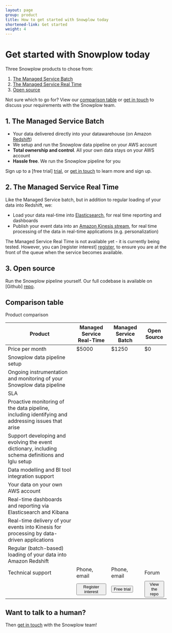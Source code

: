 ```yaml
---
layout: page
group: product
title: How to get started with Snowplow today
shortened-link: Get started
weight: 4
---
```


# Get started with Snowplow today

Three Snowplow products to chose from:

1. [The Managed Service Batch](#batch)
2. [The Managed Service Real Time](#real-time)
3. [Open source](#open-source)

Not sure which to go for? View our [comparison table](#comparison) or [get in touch][contact] to discuss your requirements with the Snowplow team.


<h2><a name="batch">1. The Managed Service Batch</a></h2>

* Your data delivered directly into your datawarehouse (on Amazon [Redshift][redshift])
* We setup and run the Snowplow data pipeline on your AWS account
* **Total ownership and control**. All your own data stays on your AWS account
* **Hassle free**. We run the Snowplow pipeline for you

Sign up to a [free trial] [trial], or [get in touch][contact] to learn more and sign up.

<h2><a name="real-time">2. The Managed Service Real Time</a></h2>

Like the Managed Service batch, but in addition to regular loading of your data into Redshift, we:

* Load your data real-time into [Elasticsearch][elasticsearch], for real time reporting and dashboards
* Publish your event data into an [Amazon Kinesis stream][kinesis], for real time processing of the data in real-time applications (e.g. personalization)

The Managed Service Real Time is not available yet - it is currently being tested. However, you can [register interest] [register], to ensure you are at the front of the queue when the service becomes available.

<h2><a name="open-source">3. Open source</a></h2>

Run the Snowplow pipeline yourself. Our full codebase is available on [Github] [repo].

<h2><a name="comparison">Comparison table</a></h2> Product comparison

<table class="table table-striped">
    <thead>
        <tr>
            <th>Product</th>
            <th>Managed Service Real-Time</th>
            <th>Managed Service Batch</th>
            <th>Open Source</th>
        </tr>
    </thead>
    <tbody>
    	<tr>
    		<td>Price per month</td>
    		<td>$5000</td>
    		<td>$1250</td>
    		<td>$0</td>
    	</tr>
    	<tr>
    		<td>Snowplow data pipeline setup</td>
    		<td><span class="glyphicon glyphicon-ok" aria-hidden="true"></span></td>
    		<td><span class="glyphicon glyphicon-ok" aria-hidden="true"></span></td>
    		<td><span class="glyphicon glyphicon-remove" aria-hidden="true"></span></td>
    	</tr>
    	<tr>
    		<td>Ongoing instrumentation and monitoring of your Snowplow data pipeline</td>
    		<td><span class="glyphicon glyphicon-ok" aria-hidden="true"></span></td>
    		<td><span class="glyphicon glyphicon-ok" aria-hidden="true"></span></td>
    		<td><span class="glyphicon glyphicon-remove" aria-hidden="true"></span></td>
    	</tr>
    	<tr>
    		<td>SLA</td>
    		<td><span class="glyphicon glyphicon-ok" aria-hidden="true"></span></td>
    		<td><span class="glyphicon glyphicon-ok" aria-hidden="true"></span></td>
    		<td><span class="glyphicon glyphicon-remove" aria-hidden="true"></span></td>
    	</tr>
    	<tr>
    		<td>Proactive monitoring of the data pipeline, including identifying and addressing issues that arise</td>
    		<td><span class="glyphicon glyphicon-ok" aria-hidden="true"></span></td>
    		<td><span class="glyphicon glyphicon-ok" aria-hidden="true"></span></td>
    		<td><span class="glyphicon glyphicon-remove" aria-hidden="true"></span></td>
    	</tr>
    	<tr>
    		<td>Support developing and evolving the event dictionary, including schema definitions and Iglu setup</td>
    		<td><span class="glyphicon glyphicon-ok" aria-hidden="true"></span></td>
    		<td><span class="glyphicon glyphicon-ok" aria-hidden="true"></span></td>
    		<td><span class="glyphicon glyphicon-remove" aria-hidden="true"></span></td>
    	</tr>
    	<tr>
    		<td>Data modelling and BI tool integration support</td>
    		<td><span class="glyphicon glyphicon-ok" aria-hidden="true"></span></td>
    		<td><span class="glyphicon glyphicon-ok" aria-hidden="true"></span></td>
    		<td><span class="glyphicon glyphicon-remove" aria-hidden="true"></span></td>
    	</tr>
    	<tr>
    		<td>Your data on your own AWS account</td>
    		<td><span class="glyphicon glyphicon-ok" aria-hidden="true"></span></td>
    		<td><span class="glyphicon glyphicon-ok" aria-hidden="true"></span></td>
    		<td><span class="glyphicon glyphicon-ok" aria-hidden="true"></span></td>
    	</tr>
    	<tr>
    		<td>Real-time dashboards and reporting via Elasticsearch and Kibana</td>
    		<td><span class="glyphicon glyphicon-ok" aria-hidden="true"></span></td>
    		<td><span class="glyphicon glyphicon-remove" aria-hidden="true"></span></td>
    		<td><span class="glyphicon glyphicon-ok" aria-hidden="true"></span></td>
    	</tr>
    	<tr>
    		<td>Real-time delivery of your events into Kinesis for processing by data-driven applications</td>
    		<td><span class="glyphicon glyphicon-ok" aria-hidden="true"></span></td>
    		<td><span class="glyphicon glyphicon-ok" aria-hidden="true"></span></td>
    		<td><span class="glyphicon glyphicon-remove" aria-hidden="true"></span></td>
    	</tr>
    	<tr>
    		<td>Regular (batch-based) loading of your data into Amazon Redshift</td>
    		<td><span class="glyphicon glyphicon-ok" aria-hidden="true"></span></td>
    		<td><span class="glyphicon glyphicon-ok" aria-hidden="true"></span></td>
    		<td><span class="glyphicon glyphicon-ok" aria-hidden="true"></span></td>
    	</tr>
    	<tr>
    		<td>Technical support</td>
    		<td>Phone, email</td>
    		<td>Phone, email</td>
    		<td>Forum</td>
    	</tr>
    	<tr>
    		<td></td>
    		<td><a href="register-for-real-time.html"><button class="btn btn-success btn-primary" type="button">Register interest</button></a></td>
    		<td><a href="managed-service-batch-free-trial.html"><button class="btn btn-success btn-primary" type="button">Free trial</button></a></td>
    		<td><a href="https://github.com/snowplow/snowplow"><button class="btn btn-success btn-primary" type="button">View the repo</button></a></td>
    	</tr>
    </tbody>
</table>

<h2>Want to talk to a human?</h2>

Then [get in touch][contact] with the Snowplow team!





[forum]: https://groups.google.com/forum/#!forum/snowplow-user
[contact]: /about/index.html
[trial]: managed-service-batch-free-trial.html
[elasticsearch]: https://www.elastic.co/products/elasticsearch
[redshift]: http://aws.amazon.com/redshift/
[kinesis]: http://aws.amazon.com/kinesis/
[repo]: https://github.com/snowplow/snowplow
[register]: register-for-real-time.html